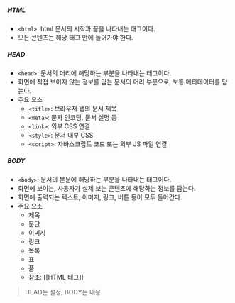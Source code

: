 ##### HTML
- `<html>`: html 문서의 시작과 끝을 나타내는 태그이다.
- 모든 콘텐츠는 해당 태그 안에 들어가야 한다.
##### HEAD
- `<head>`: 문서의 머리에 해당하는 부분을 나타내는 태그이다.
- 화면에 직접 보이지 않는 정보를 담는 문서의 머리 부분으로, 보통 메타데이터를 담는다.
- 주요 요소
	- `<title>`: 브라우저 탭의 문서 제목
	- `<meta>`: 문자 인코딩, 문서 설명 등
	- `<link>`: 외부 CSS 연결
	- `<style>`: 문서 내부 CSS
	- `<script>`: 자바스크립트 코드 또는 외부 JS 파일 연결
##### BODY
- `<body>`: 문서의 본문에 해당하는 부분을 나타내는 태그이다.
- 화면에 보이는, 사용자가 실제 보는 콘텐츠에 해당하는 정보를 담는다.
- 화면에 출력되는 텍스트, 이미지, 링크, 버튼 등이 모두 들어간다.
- 주요 요소
	- 제목
	- 문단
	- 이미지
	- 링크
	- 목록
	- 표
	- 폼
	- 참조: [[HTML 태그]]

> HEAD는 설정, BODY는 내용
